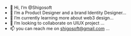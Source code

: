 - 👋 Hi, I’m @Shigosoft
- 👀 I’m a Product Designer and a brand Identity Designer...
- 🌱 I’m currently learning more about web3 design...
- 💞️ I’m looking to collaborate on UIUX project ...
- 📫 you can reach me on shigosoft@gmail.com ...

<!---
Shigosoft/Shigosoft is a ✨ special ✨ repository because its `README.md` (this file) appears on your GitHub profile.
You can click the Preview link to take a look at your changes.
--->
